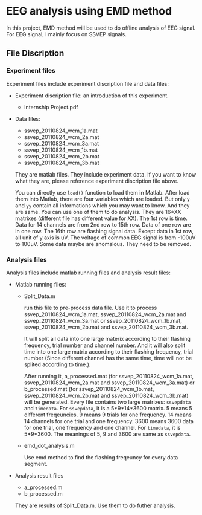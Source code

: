 EEG analysis using EMD method
======================

In this project, EMD method will be used to do offline analysis of EEG signal. For EEG signal, I mainly focus on SSVEP signals.

## File Discription

### Experiment files

Experiment files include experiment discription file and data files:

+ Experiment discription file: an introduction of this experiment.

   - Internship Project.pdf
+ Data files: 

   - ssvep_20110824_wcm_1a.mat
   - ssvep_20110824_wcm_2a.mat
   - ssvep_20110824_wcm_3a.mat
   - ssvep_20110824_wcm_1b.mat
   - ssvep_20110824_wcm_2b.mat
   - ssvep_20110824_wcm_3b.mat
   
   They are matlab files. They include experiment data. If you want to know what they are, please reference experiment discription file above. 

   You can directly use ```load()``` function to load them in Matlab. After load them into Matlab, there are four variables which are loaded. But only ```y``` and ```yy``` contain all informations which you may want to know. And they are same. You can use one of them to do analysis. They are 16\*XX matrixes (different file has different value for XX). The 1st row is time. Data for 14 channels are from 2nd row to 15th row. Data of one row are in one row. The 16th row are flashing signal data. Except data in 1st row, all unit of y axis is uV. The voltage of common EEG signal is from -100uV to 100uV. Some data maybe are anomalous. They need to be removed.
   
### Analysis files

Analysis files include matlab running files and analysis result files:

+ Matlab running files: 

   - Split_Data.m
   
     run this file to pre-process data file. Use it to process ssvep_20110824_wcm_1a.mat, ssvep_20110824_wcm_2a.mat and ssvep_20110824_wcm_3a.mat or ssvep_20110824_wcm_1b.mat, ssvep_20110824_wcm_2b.mat and ssvep_20110824_wcm_3b.mat. 

     It will split all data into one large materix according to their flashing frequency, trial number and channel number. And it will also split time into one large matrix according to their flashing frequency, trial number (Since different channel has the same time, time will not be splited according to time.). 
   
     After running it, a_processed.mat (for ssvep_20110824_wcm_1a.mat, ssvep_20110824_wcm_2a.mat and ssvep_20110824_wcm_3a.mat) or b_processed.mat (for ssvep_20110824_wcm_1b.mat, ssvep_20110824_wcm_2b.mat and ssvep_20110824_wcm_3b.mat) will be generated. Every file contains two large matrixes: ```ssvepdata``` and ```timedata```. For ```ssvepdata```, it is a 5\*9\*14\*3600 matrix. 5 means 5 different freqeuncies. 9 means 9 trials for one frequency. 14 means 14 channels for one trial and one frequency. 3600 means 3600 data for one trial, one frequency and one channel. For ```timedata```, it is 5\*9\*3600. The meanings of 5, 9 and 3600 are same as ```ssvepdata```.
   - emd_dot_analysis.m
   
     Use emd method to find the flashing freqeuncy for every data segment. 
+ Analysis result files

   - a_processed.m
   - b_processed.m
   
   They are results of Split_Data.m. Use them to do futher analysis.
